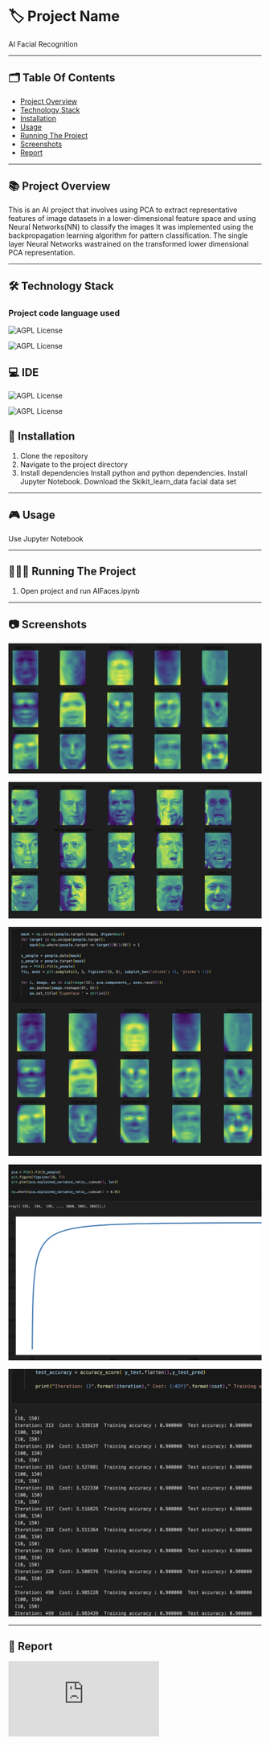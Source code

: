 # 🏷️ Project Name
AI Facial Recognition

---
## 🗂️ Table Of Contents

- [Project Overview](#-project-overview)
- [Technology Stack](#-technology-stack)
- [Installation](#-installation)
- [Usage](#-usage)
- [Running The Project](#-running-the-project)
- [Screenshots](#-screenshots)
- [Report](#-report)
---

## 📚 Project Overview
This is an AI project that involves using PCA to extract representative features of image datasets in a lower-dimensional feature space and using Neural Networks(NN) to classify the images
It was implemented using the backpropagation learning algorithm for pattern classification. The single layer Neural Networks wastrained on the transformed lower dimensional PCA representation.

---

## 🛠️ Technology Stack 

### Project code language used

 ![AGPL License](https://img.shields.io/badge/Python-FFD43B?style=for-the-badge&logo=python&logoColor=blue)

 ![AGPL License](https://img.shields.io/badge/scikit_learn-F7931E?style=for-the-badge&logo=scikit-learn&logoColor=white)

## 💻 IDE

 ![AGPL License](https://img.shields.io/badge/VSCode-0078D4?style=for-the-badge&logo=visual%20studio%20code&logoColor=white)

 ![AGPL License](https://img.shields.io/badge/Jupyter-F37626.svg?&style=for-the-badge&logo=Jupyter&logoColor=white)


## 📝 Installation

1. Clone the repository
2. Navigate to the project directory
3. Install dependencies
   Install python and python dependencies.
   Install Jupyter Notebook.
   Download the Skikit_learn_data facial data set 

---

## 🎮 Usage

Use Jupyter Notebook

---

## 🏃🏻‍♂️ Running The Project

1. Open project and run AIFaces.ipynb 

---

## 📷 Screenshots

![Results before PCA algorithm](https://github.com/kieran-woodrow/AI-Facial-Recognition/blob/main/Assets/Screenshot%202024-06-05%20at%2005.26.07.png)

![Results after PCA algorithm](https://github.com/kieran-woodrow/AI-Facial-Recognition/blob/main/Assets/Screenshot%202024-06-05%20at%2005.26.13.png)

![Snippet in code](https://github.com/kieran-woodrow/AI-Facial-Recognition/blob/main/Assets/Screenshot%202024-06-05%20at%2004.47.27.png)

![Line of best fit for PCA](https://github.com/kieran-woodrow/AI-Facial-Recognition/blob/main/Assets/Screenshot%202024-06-05%20at%2004.47.52.png)

![Training accuracy results table](https://github.com/kieran-woodrow/AI-Facial-Recognition/blob/main/Assets/Screenshot%202024-06-05%20at%2004.48.25.png)

---

## 📝 Report
![report](https://github.com/kieran-woodrow/AI-Facial-Recognition/blob/main/Assets/Report.pdf)
